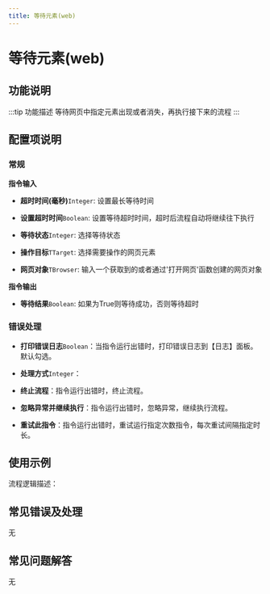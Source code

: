 ```yaml
---
title: 等待元素(web)
---
```


# 等待元素(web)

## 功能说明

:::tip 功能描述
等待网页中指定元素出现或者消失，再执行接下来的流程
:::

## 配置项说明

### 常规

**指令输入**

- **超时时间(毫秒)**`Integer`: 设置最长等待时间

- **设置超时时间**`Boolean`: 设置等待超时时间，超时后流程自动将继续往下执行

- **等待状态**`Integer`: 选择等待状态

- **操作目标**`TTarget`: 选择需要操作的网页元素

- **网页对象**`TBrowser`: 输入一个获取到的或者通过'打开网页'函数创建的网页对象


**指令输出**

- **等待结果**`Boolean`: 如果为True则等待成功，否则等待超时

### 错误处理

- **打印错误日志**`Boolean`：当指令运行出错时，打印错误日志到【日志】面板。默认勾选。

- **处理方式**`Integer`：

 - **终止流程**：指令运行出错时，终止流程。

 - **忽略异常并继续执行**：指令运行出错时，忽略异常，继续执行流程。

 - **重试此指令**：指令运行出错时，重试运行指定次数指令，每次重试间隔指定时长。

## 使用示例

流程逻辑描述：

## 常见错误及处理

无

## 常见问题解答

无

